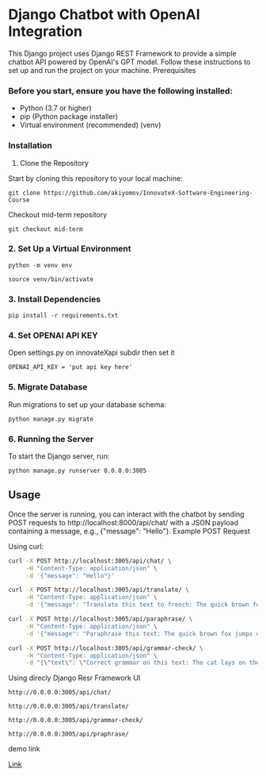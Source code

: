 # Django Chatbot with OpenAI Integration

This Django project uses Django REST Framework to provide a simple chatbot API powered by OpenAI's GPT model. Follow these instructions to set up and run the project on your machine.
Prerequisites

### Before you start, ensure you have the following installed:

- Python (3.7 or higher)
- pip (Python package installer)
- Virtual environment (recommended) (venv)

### Installation
1. Clone the Repository

Start by cloning this repository to your local machine:

```
git clone https://github.com/akiyomov/InnovateX-Software-Engineering-Course
```

Checkout mid-term repository

```
git checkout mid-term
```

### 2. Set Up a Virtual Environment
```
python -m venv env

source venv/bin/activate
```

### 3. Install Dependencies

```
pip install -r requirements.txt
```

### 4. Set OPENAI API KEY 
Open settings.py on innovateXapi subdir
then set it

```
OPENAI_API_KEY = 'put api key here'
```

### 5. Migrate Database

Run migrations to set up your database schema:

```
python manage.py migrate
```

### 6. Running the Server

To start the Django server, run:

```
python manage.py runserver 0.0.0.0:3005
```

## Usage

Once the server is running, you can interact with the chatbot by sending POST requests to http://localhost:8000/api/chat/ with a JSON payload containing a message, e.g., {"message": "Hello"}.
Example POST Request

Using curl:

```bash
curl -X POST http://localhost:3005/api/chat/ \
     -H "Content-Type: application/json" \
     -d '{"message": "Hello"}'
```

```bash
curl -X POST http://localhost:3005/api/translate/ \
     -H "Content-Type: application/json" \
     -d '{"message": "Translate this text to french: The quick brown fox jumps over the lazy dog"}'
```


```bash
curl -X POST http://localhost:3005/api/paraphrase/ \
     -H "Content-Type: application/json" \
     -d '{"message": "Paraphrase this text: The quick brown fox jumps over the lazy dog"}'
```

```bash
curl -X POST http://localhost:3005/api/grammar-check/ \
     -H "Content-Type: application/json" \
     -d "{\"text\": \"Correct grammar on this text: The cat lays on the sofa, while it's owner watches television\"}"
```

Using direcly Django Resr Framework UI

`http://0.0.0.0:3005/api/chat/`

`http://0.0.0.0:3005/api/translate/`

`http://0.0.0.0:3005/api/grammar-check/`

`http://0.0.0.0:3005/api/praphrase/`





demo link

[Link](https://drive.google.com/file/d/1ABN3XJ8utuApAnx_z2K2xdrIsgefjWFS/view?usp=sharing)